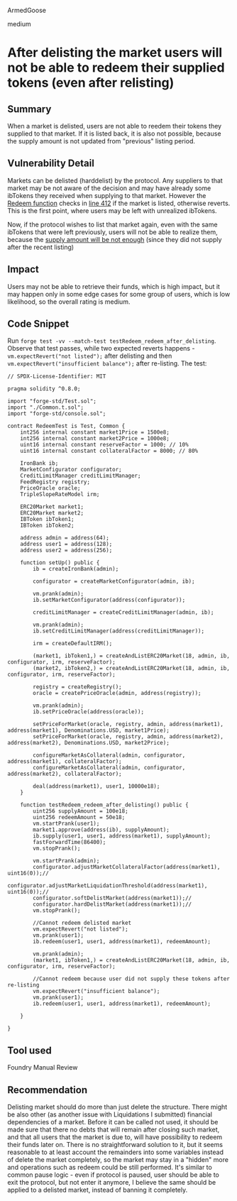 ArmedGoose

medium

# After delisting the market users will not be able to redeem their supplied tokens (even after relisting)

## Summary
When a market is delisted, users are not able to reedem their tokens they supplied to that market. If it is listed back, it is also not possible, because the supply amount is not updated from "previous" listing period.

## Vulnerability Detail
Markets can be delisted (harddelist) by the protocol. Any suppliers to that market may be not aware of the decision and may have already some ibTokens they received when supplying to that market. However the [Redeem function](https://github.com/sherlock-audit/2023-05-ironbank/blob/main/ib-v2/src/protocol/pool/IronBank.sol#L406) checks in [line 412](https://github.com/sherlock-audit/2023-05-ironbank/blob/main/ib-v2/src/protocol/pool/IronBank.sol#L412) if the market is listed, otherwise reverts. This is the first point, where users may be left with unrealized ibTokens.

Now, if the protocol wishes to list that market again, even with the same ibTokens that were left previously, users will not be able to realize them, because the [supply amount will be not enough](https://github.com/sherlock-audit/2023-05-ironbank/blob/main/ib-v2/src/protocol/pool/IronBank.sol#L429) (since they did not supply after the recent listing)

## Impact
Users may not be able to retrieve their funds, which is high impact, but it may happen only in some edge cases for some group of users, which is low likelihood, so the overall rating is medium.

## Code Snippet
Run `forge test -vv --match-test testRedeem_redeem_after_delisting`. Observe that test passes, while two expected reverts happens - `vm.expectRevert("not listed");` after delisting and then `vm.expectRevert("insufficient balance");` after re-listing. The test:

```solidity
// SPDX-License-Identifier: MIT

pragma solidity ^0.8.0;

import "forge-std/Test.sol";
import "./Common.t.sol";
import "forge-std/console.sol";

contract RedeemTest is Test, Common {
    int256 internal constant market1Price = 1500e8;
    int256 internal constant market2Price = 1000e8;
    uint16 internal constant reserveFactor = 1000; // 10%
    uint16 internal constant collateralFactor = 8000; // 80%

    IronBank ib;
    MarketConfigurator configurator;
    CreditLimitManager creditLimitManager;
    FeedRegistry registry;
    PriceOracle oracle;
    TripleSlopeRateModel irm;

    ERC20Market market1;
    ERC20Market market2;
    IBToken ibToken1;
    IBToken ibToken2;

    address admin = address(64);
    address user1 = address(128);
    address user2 = address(256);

    function setUp() public {
        ib = createIronBank(admin);

        configurator = createMarketConfigurator(admin, ib);

        vm.prank(admin);
        ib.setMarketConfigurator(address(configurator));

        creditLimitManager = createCreditLimitManager(admin, ib);

        vm.prank(admin);
        ib.setCreditLimitManager(address(creditLimitManager));

        irm = createDefaultIRM();

        (market1, ibToken1,) = createAndListERC20Market(18, admin, ib, configurator, irm, reserveFactor);
        (market2, ibToken2,) = createAndListERC20Market(18, admin, ib, configurator, irm, reserveFactor);

        registry = createRegistry();
        oracle = createPriceOracle(admin, address(registry));

        vm.prank(admin);
        ib.setPriceOracle(address(oracle));

        setPriceForMarket(oracle, registry, admin, address(market1), address(market1), Denominations.USD, market1Price);
        setPriceForMarket(oracle, registry, admin, address(market2), address(market2), Denominations.USD, market2Price);

        configureMarketAsCollateral(admin, configurator, address(market1), collateralFactor);
        configureMarketAsCollateral(admin, configurator, address(market2), collateralFactor);

        deal(address(market1), user1, 10000e18);
    }

    function testRedeem_redeem_after_delisting() public { 
        uint256 supplyAmount = 100e18;
        uint256 redeemAmount = 50e18;
        vm.startPrank(user1);
        market1.approve(address(ib), supplyAmount);
        ib.supply(user1, user1, address(market1), supplyAmount);
        fastForwardTime(86400);
        vm.stopPrank();

        vm.startPrank(admin);
        configurator.adjustMarketCollateralFactor(address(market1), uint16(0));//
        configurator.adjustMarketLiquidationThreshold(address(market1), uint16(0));//
        configurator.softDelistMarket(address(market1));//
        configurator.hardDelistMarket(address(market1));//
        vm.stopPrank();

        //Cannot redeem delisted market
        vm.expectRevert("not listed");
        vm.prank(user1);
        ib.redeem(user1, user1, address(market1), redeemAmount); 

        vm.prank(admin);
        (market1, ibToken1,) = createAndListERC20Market(18, admin, ib, configurator, irm, reserveFactor);

        //Cannot redeem because user did not supply these tokens after re-listing
        vm.expectRevert("insufficient balance");
        vm.prank(user1);
        ib.redeem(user1, user1, address(market1), redeemAmount); 

    }

}
```



## Tool used
Foundry
Manual Review

## Recommendation
Delisting market should do more than just delete the structure. There might be also other (as another issue with Liquidations I submitted) financial dependencies of a market. Before it can be called not used, it should be made sure that there no debts that will remain after closing such market, and that all users that the market is due to, will have possibility to redeem their funds later on. There is no straightforward solution to it, but it seems reasonable to at least account the remainders into some variables instead of delete the market completely, so the market may stay in a "hidden" more and operations such as redeem could be still performed. It's similar to common pause logic - even if protocol is paused, user should be able to exit the protocol, but not enter it anymore, I believe the same should be applied to a delisted market, instead of banning it completely.
